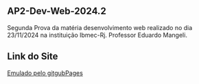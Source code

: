 ## AP2-Dev-Web-2024.2
Segunda Prova da matéria desenvolvimento web realizado no dia 23/11/2024 na instituição Ibmec-Rj. Professor Eduardo Mangeli.

## Link do Site
[Emulado pelo gitgubPages](https://lucaskronemberger.github.io/AP2-Dev-Web-2024.2/)
